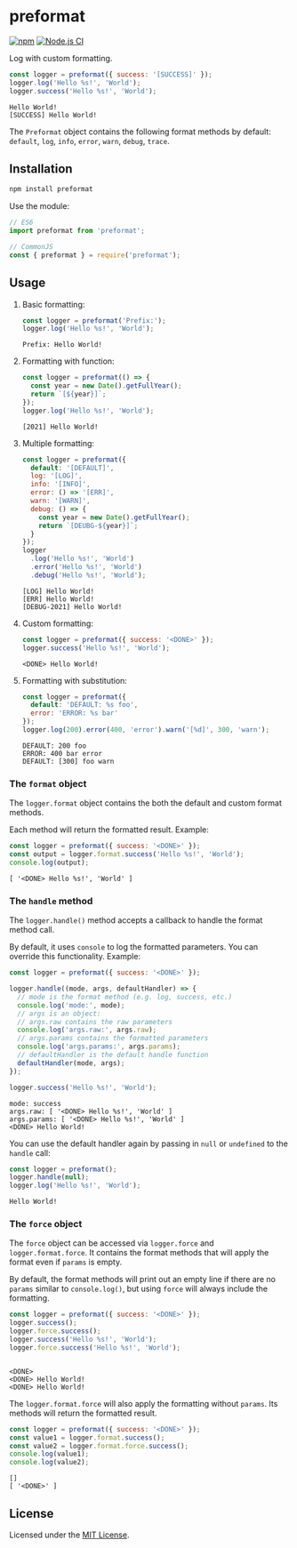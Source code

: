 # preformat

[![npm](https://img.shields.io/npm/v/preformat.svg)](https://www.npmjs.com/package/preformat)
[![Node.js CI](https://github.com/Arnesfield/preformat/workflows/Node.js%20CI/badge.svg)](https://github.com/Arnesfield/preformat/actions?query=workflow%3A"Node.js+CI")

Log with custom formatting.

```javascript
const logger = preformat({ success: '[SUCCESS]' });
logger.log('Hello %s!', 'World');
logger.success('Hello %s!', 'World');
```

```text
Hello World!
[SUCCESS] Hello World!
```

The `Preformat` object contains the following format methods by default: `default`, `log`, `info`, `error`, `warn`, `debug`, `trace`.

## Installation

```sh
npm install preformat
```

Use the module:

```javascript
// ES6
import preformat from 'preformat';

// CommonJS
const { preformat } = require('preformat');
```

## Usage

1. Basic formatting:

   ```javascript
   const logger = preformat('Prefix:');
   logger.log('Hello %s!', 'World');
   ```

   ```text
   Prefix: Hello World!
   ```

2. Formatting with function:

   ```javascript
   const logger = preformat(() => {
     const year = new Date().getFullYear();
     return `[${year}]`;
   });
   logger.log('Hello %s!', 'World');
   ```

   ```text
   [2021] Hello World!
   ```

3. Multiple formatting:

   ```javascript
   const logger = preformat({
     default: '[DEFAULT]',
     log: '[LOG]',
     info: '[INFO]',
     error: () => '[ERR]',
     warn: '[WARN]',
     debug: () => {
       const year = new Date().getFullYear();
       return `[DEUBG-${year}]`;
     }
   });
   logger
     .log('Hello %s!', 'World')
     .error('Hello %s!', 'World')
     .debug('Hello %s!', 'World');
   ```

   ```text
   [LOG] Hello World!
   [ERR] Hello World!
   [DEBUG-2021] Hello World!
   ```

4. Custom formatting:

   ```javascript
   const logger = preformat({ success: '<DONE>' });
   logger.success('Hello %s!', 'World');
   ```

   ```text
   <DONE> Hello World!
   ```

5. Formatting with substitution:

   ```javascript
   const logger = preformat({
     default: 'DEFAULT: %s foo',
     error: 'ERROR: %s bar'
   });
   logger.log(200).error(400, 'error').warn('[%d]', 300, 'warn');
   ```

   ```text
   DEFAULT: 200 foo
   ERROR: 400 bar error
   DEFAULT: [300] foo warn
   ```

### The `format` object

The `logger.format` object contains the both the default and custom format methods.

Each method will return the formatted result. Example:

```javascript
const logger = preformat({ success: '<DONE>' });
const output = logger.format.success('Hello %s!', 'World');
console.log(output);
```

```text
[ '<DONE> Hello %s!', 'World' ]
```

### The `handle` method

The `logger.handle()` method accepts a callback to handle the format method call.

By default, it uses `console` to log the formatted parameters. You can override this functionality. Example:

```javascript
const logger = preformat({ success: '<DONE>' });

logger.handle((mode, args, defaultHandler) => {
  // mode is the format method (e.g. log, success, etc.)
  console.log('mode:', mode);
  // args is an object:
  // args.raw contains the raw parameters
  console.log('args.raw:', args.raw);
  // args.params contains the formatted parameters
  console.log('args.params:', args.params);
  // defaultHandler is the default handle function
  defaultHandler(mode, args);
});

logger.success('Hello %s!', 'World');
```

```text
mode: success
args.raw: [ '<DONE> Hello %s!', 'World' ]
args.params: [ '<DONE> Hello %s!', 'World' ]
<DONE> Hello World!
```

You can use the default handler again by passing in `null` or `undefined` to the `handle` call:

```javascript
const logger = preformat();
logger.handle(null);
logger.log('Hello %s!', 'World');
```

```text
Hello World!
```

### The `force` object

The `force` object can be accessed via `logger.force` and `logger.format.force`. It contains the format methods that will apply the format even if `params` is empty.

By default, the format methods will print out an empty line if there are no `params` similar to `console.log()`, but using `force` will always include the formatting.

```javascript
const logger = preformat({ success: '<DONE>' });
logger.success();
logger.force.success();
logger.success('Hello %s!', 'World');
logger.force.success('Hello %s!', 'World');
```

```text

<DONE>
<DONE> Hello World!
<DONE> Hello World!
```

The `logger.format.force` will also apply the formatting without `params`. Its methods will return the formatted result.

```javascript
const logger = preformat({ success: '<DONE>' });
const value1 = logger.format.success();
const value2 = logger.format.force.success();
console.log(value1);
console.log(value2);
```

```text
[]
[ '<DONE>' ]
```

## License

Licensed under the [MIT License](LICENSE).
